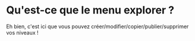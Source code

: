 <!-- TITLE: Explorer -->
<!-- SUBTITLE:  -->

# Qu'est-ce que le menu explorer ?
Eh bien, c'est ici que vous pouvez créer/modifier/copier/publier/supprimer vos niveaux !